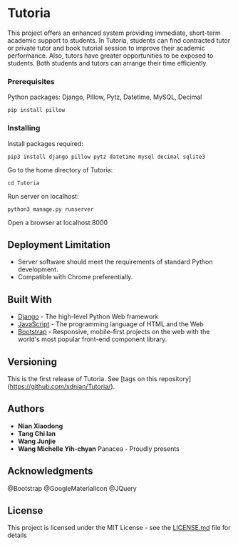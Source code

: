 # Tutoria

This project offers an enhanced system providing immediate, short-term academic support to students. In Tutoria, students can find contracted tutor or private tutor and book tutorial session to improve their academic performance. Also, tutors have greater opportunities to be exposed to students. Both students and tutors can arrange their time efficiently. 


### Prerequisites

Python packages: Django, Pillow, Pytz, Datetime, MySQL, Decimal

```
pip install pillow
```

### Installing


Install packages required:

```
pip3 install django pillow pytz datetime mysql decimal sqlite3
```

Go to the home directory of Tutoria:

```
cd Tutoria
```

Run server on localhost:

```
python3 manage.py runserver
```

Open a browser at localhost:8000



## Deployment Limitation

* Server software should meet the requirements of standard Python development. 
* Compatible with Chrome preferentially. 


## Built With

* [Django](https://www.djangoproject.com/) - The high-level Python Web framework
* [JavaScript](https://www.javascript.com/) - The programming language of HTML and the Web
* [Bootstrap](https://getbootstrap.com/) - Responsive, mobile-first projects on the web with the world's most popular front-end component library.

## Versioning

This is the first release of Tutoria. See [tags on this repository] (https://github.com/xdnian/Tutoria/). 

## Authors

* **Nian Xiaodong**
* **Tang Chi Ian**
* **Wang Junjie**
* **Wang Michelle Yih-chyan**
Panacea - Proudly presents

## Acknowledgments

@Bootstrap
@GoogleMaterialIcon
@JQuery

## License

This project is licensed under the MIT License - see the [LICENSE.md](LICENSE.md) file for details



